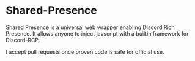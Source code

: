 # Shared-Presence

Shared Presence is a universal web wrapper enabling Discord Rich Presence.
It allows anyone to inject javscript with a builtin framework for Discord-RCP.

I accept pull requests once proven code is safe for official use.
